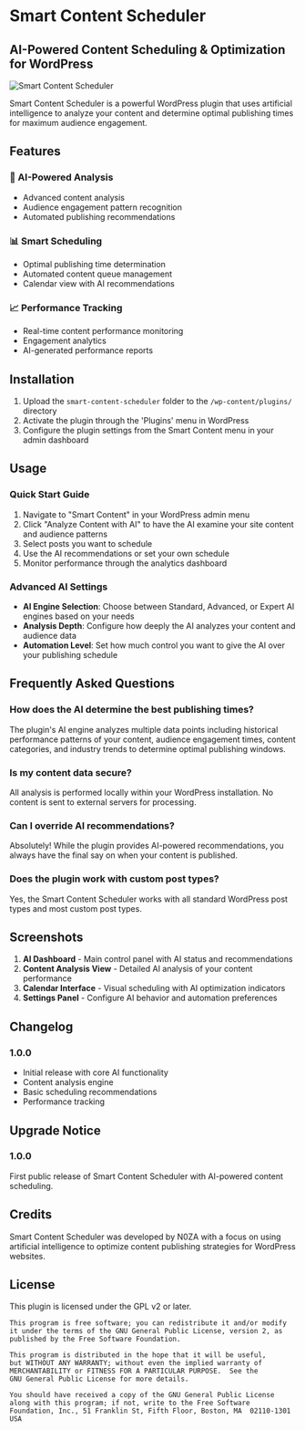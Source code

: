 # Smart Content Scheduler

## AI-Powered Content Scheduling & Optimization for WordPress

![Smart Content Scheduler](assets/images/scs-banner.jpg)

Smart Content Scheduler is a powerful WordPress plugin that uses artificial intelligence to analyze your content and determine optimal publishing times for maximum audience engagement.

## Features

### 🧠 AI-Powered Analysis
- Advanced content analysis
- Audience engagement pattern recognition
- Automated publishing recommendations

### 📊 Smart Scheduling
- Optimal publishing time determination
- Automated content queue management
- Calendar view with AI recommendations

### 📈 Performance Tracking
- Real-time content performance monitoring
- Engagement analytics
- AI-generated performance reports

## Installation

1. Upload the `smart-content-scheduler` folder to the `/wp-content/plugins/` directory
2. Activate the plugin through the 'Plugins' menu in WordPress
3. Configure the plugin settings from the Smart Content menu in your admin dashboard

## Usage

### Quick Start Guide

1. Navigate to "Smart Content" in your WordPress admin menu
2. Click "Analyze Content with AI" to have the AI examine your site content and audience patterns
3. Select posts you want to schedule
4. Use the AI recommendations or set your own schedule
5. Monitor performance through the analytics dashboard

### Advanced AI Settings

- **AI Engine Selection**: Choose between Standard, Advanced, or Expert AI engines based on your needs
- **Analysis Depth**: Configure how deeply the AI analyzes your content and audience data
- **Automation Level**: Set how much control you want to give the AI over your publishing schedule

## Frequently Asked Questions

### How does the AI determine the best publishing times?
The plugin's AI engine analyzes multiple data points including historical performance patterns of your content, audience engagement times, content categories, and industry trends to determine optimal publishing windows.

### Is my content data secure?
All analysis is performed locally within your WordPress installation. No content is sent to external servers for processing.

### Can I override AI recommendations?
Absolutely! While the plugin provides AI-powered recommendations, you always have the final say on when your content is published.

### Does the plugin work with custom post types?
Yes, the Smart Content Scheduler works with all standard WordPress post types and most custom post types.

## Screenshots

1. **AI Dashboard** - Main control panel with AI status and recommendations
2. **Content Analysis View** - Detailed AI analysis of your content performance
3. **Calendar Interface** - Visual scheduling with AI optimization indicators
4. **Settings Panel** - Configure AI behavior and automation preferences

## Changelog

### 1.0.0
- Initial release with core AI functionality
- Content analysis engine
- Basic scheduling recommendations
- Performance tracking

## Upgrade Notice

### 1.0.0
First public release of Smart Content Scheduler with AI-powered content scheduling.

## Credits

Smart Content Scheduler was developed by N0ZA with a focus on using artificial intelligence to optimize content publishing strategies for WordPress websites.

## License

This plugin is licensed under the GPL v2 or later.

```
This program is free software; you can redistribute it and/or modify
it under the terms of the GNU General Public License, version 2, as
published by the Free Software Foundation.

This program is distributed in the hope that it will be useful,
but WITHOUT ANY WARRANTY; without even the implied warranty of
MERCHANTABILITY or FITNESS FOR A PARTICULAR PURPOSE.  See the
GNU General Public License for more details.

You should have received a copy of the GNU General Public License
along with this program; if not, write to the Free Software
Foundation, Inc., 51 Franklin St, Fifth Floor, Boston, MA  02110-1301  USA
```